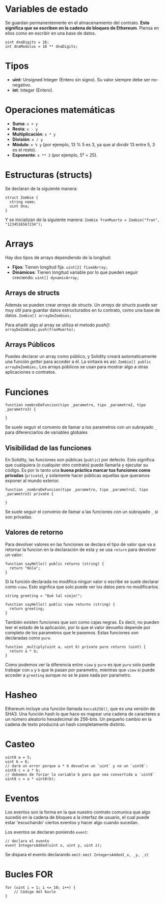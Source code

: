 # Variables de estado
Se guardan permanentemente en el almacenamiento del contrato. **Esto significa que se escriben en la cadena de bloques de Ethereum**. Piensa en ellos como en escribir en una base de datos.
~~~
uint dnaDigits = 16;
int dnaModulus = 10 ** dnaDigits;
~~~


# Tipos
- **uint**: Unsigned Integer (Entero sin signo). Su valor siempre debe ser no-negativo.
- **int**: Integer (Entero).


# Operaciones matemáticas
- **Suma**: `x + y`
- **Resta**: `x - y`
- **Multiplicación**: `x * y`
- **División**: `x / y`
- **Módulo**: `x % y` (por ejemplo, 13 % 5 es 3, ya que al dividir 13 entre 5, 3 es el resto).
- **Exponente**: `x ** 2` (por ejemplo, 5² = 25).


# Estructuras (structs)
Se declaran de la siguiente manera:
~~~
struct Zombie {
  string name;
  uint dna;
}
~~~
Y se inicializan de la siguiente manera:
`Zombie franMuerto = Zombie("fran", "1234516567234");`


# Arrays
Hay dos tipos de arrays dependiendo de la longitud:
- **Fijos**: Tienen longitud fija. `uint[2] fixedArray;`
- **Dinámicos**: Tienen longitud variable por lo que pueden seguir creciendo. `uint[] dynamicArray;`

## Arrays de structs
Además se pueden crear *arrays de structs*. Un *arrays de structs* puede ser muy útil para guardar datos estructurados en tu contrato, como una base de datos.
`Zombie[] arrayDeZombies;`

Para añadir algo al array se utiliza el metodo *push()*:
`arrayDeZombies.push(franMuerto);`

## Arrays Públicos
Puedes declarar un array como público, y Solidity creará automaticamente una función *getter* para acceder a él. La sintaxis es así:
`Zombie[] public arrayDeZombies;`
Los arrays públicos se usan para mostrar algo a otras aplicaciones o contratos.


# Funciones
~~~
function nombreDeFuncion(tipo _parametro, tipo _parametro2, tipo _parametro3) {

}
~~~
Se suele seguir el convenio de llamar a los parametros con un subrayado `_` para diferenciarlos de variables globales

## Visibilidad de las funciones

En Solidity, las funciones son públicas (`public`) por defecto. Esto significa que cualquiera (o cualquier otro contrato) puede llamarla y ejecutar su código.
Es por lo tanto una **buena práctica marcar tus funciones como privadas** (`private`), y solamente hacer públicas aquellas que queramos exponer al mundo exterior.
~~~
function _nombreDeFuncion(tipo _parametro, tipo _parametro2, tipo _parametro3) private {

}
~~~
Se suele seguir el convenio de llamar a las funciones con un subrayado `_` si son privadas.

## Valores de retorno
Para devolver valores en las funciones se declara el tipo de valor que va a retornar la funcion en la declaración de esta y se usa `return` para devolver un valor:
~~~
function sayHello() public returns (string) {
  return "Hola";
}
~~~

Si la función declarada no modifica ningun valor o escribe se suele declarar como `view`. Esto signfica que solo puede ver los datos pero no modificarlos.
~~~
string greeting = "Qué tal viejo!";

function sayHello() public view returns (string) {
  return greeting;
}
~~~

También existen funciones que son como cajas negras. Es decir, no pueden leer el estado de la aplicación, por lo que el valor devuelto depende por completo de los parametros que le pasemos.
Estas funciones son declaradas como `pure`.
~~~
function _multiply(uint a, uint b) private pure returns (uint) {
  return a * b;
}
~~~
Como podemos ver la diferencia entre `view` y `pure` es que `pure` solo puede trabajar con `a` y `b` que le pasan por parametro, mientras que `view` si puede acceder a `greeting` aunque no se le pase nada por parametro.


# Hasheo
Ethereum incluye una función llamada `keccak256()`, que es una versión de SHA3. Una función hash lo que hace es mapear una cadena de caracteres a un número aleatorio hexadecimal de 256-bits. Un pequeño cambio en la cadena de texto producirá un hash completamente distinto.


# Casteo
~~~
uint8 a = 5;
uint b = 6;
// dará un error porque a * b devuelve un `uint` y no un `uint8`:
uint8 c = a * b;
// debemos de forzar la variable b para que sea convertida a `uint8`
uint8 c = a * uint8(b);
~~~


# Eventos
Los eventos son la forma en la que nuestro contrato comunica que algo sucedió en la cadena de bloques a la interfaz de usuario, el cual puede estar 'escuchando' ciertos eventos y hacer algo cuando sucedan.

Los eventos se declaran poniendo `event`:
~~~
// declara el evento
event IntegersAdded(uint x, uint y, uint z);
~~~
Se dispara el evento declarando `emit`:
`emit IntegersAdded(_x, _y, _z)`


# Bucles FOR
~~~
for (uint i = 1; i <= 10; i++) {
	// Código del bucle
}
~~~
